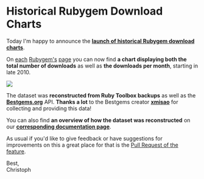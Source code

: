 # Historical Rubygem Download Charts

Today I'm happy to announce the **[launch of historical Rubygem download charts][PR]**.

On [each](/projects/rake) [Rubygem's](/projects/rspec) [page](/projects/simplecov) you can now find **a chart displaying both the total number of downloads** as well as **the downloads per month**, starting in late 2010.

<a href="https://github.com/rubytoolbox/rubytoolbox/pull/428"><img src="https://user-images.githubusercontent.com/13972/53082732-c5b73800-34fd-11e9-8534-b3f116fd2005.png"></a>

The dataset was **reconstructed from Ruby Toolbox backups** as well as the **[Bestgems.org](http://bestgems.org)** API. **Thanks a lot** to the Bestgems creator **[xmisao](https://github.com/xmisao)** for collecting and providing this data!

You can also find **an overview of how the dataset was reconstructed** on our **[corresponding documentation page](/pages/docs/features/historical_rubygem_download_data)**.

As usual if you'd like to give feedback or have suggestions for improvements on this a great place for that is the [Pull Request of the feature][pr].

Best,<br/>Christoph


[PR]: https://github.com/rubytoolbox/rubytoolbox/pull/428
[survey]: /blog/2018-12-04/survey-results
